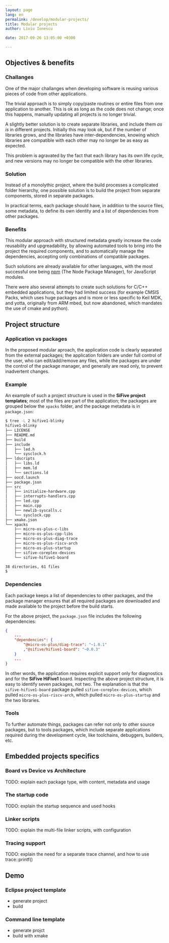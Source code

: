 ```yaml
---
layout: page
lang: en
permalink: /develop/modular-projects/
title: Modular projects
author: Liviu Ionescu

date: 2017-09-26 13:05:00 +0300

---
```


## Objectives & benefits

### Challanges

One of the major challanges when developing software is reusing various pieces of code from other applications.

The trivial approach is to simply copy/paste routines or entire files from one application to another. This is ok as long as the code does not change; once this happens, manually updating all projects is no longer trivial.

A slightly better solution is to create separate libraries, and include them _as is_ in different projects. Initially this may look ok, but if the number of libraries grows, and the libraries have inter-dependencies, knowing which libraries are compatible with each other may no longer be as easy as expected.

This problem is agravated by the fact that each library has its own life cycle, and new versions may no longer be compatible with the other libraries.

### Solution

Instead of a monolythic project, where the build processes a complicated folder hierarchy, one possible solution is to build the project from separate components, stored in separate packages.

In practical terms, each package should have, in addition to the source files, some metadata, to define its own identity and a list of dependencies from other packages.

### Benefits

This modular approach with structured metadata greatly increase the code reusability and upgreadability, by allowing automated tools to bring into the project the required components, and to automatically manage the dependencies, accepting only combinations of compatible packages.

Such solutions are already available for other languages, with the most successful one being [npm](https://www.npmjs.com) (The Node Package Manager), for JavaScript modules.

There were also several attempts to create such solutions for C/C++ embedded applications, but they had limited success (for example CMSIS Packs, which uses huge packages and is more or less specific to Keil MDK, and yotta, originally from ARM mbed, but now abandoned, which mandates the use of cmake and python).

## Project structure

### Application vs packages

In the proposed modular aproach, the application code is clearly separated from the external packages; the application folders are under full control of the user, who can edit/add/remove any files, while the packages are under the control of the package manager, and generally are read only, to prevent inadvertent changes.

### Example 

An example of such a project structure is used in the **SiFive project templates**; most of the files are part of the application; the packages are grouped below the `xpacks` folder, and the package metadata is in `package.json`:

```bash
$ tree -L 2 hifive1-blinky
hifive1-blinky
├── LICENSE
├── README.md
├── build
├── include
│   ├── led.h
│   └── sysclock.h
├── ldscripts
│   ├── libs.ld
│   ├── mem.ld
│   └── sections.ld
├── oocd.launch
├── package.json
├── src
│   ├── initialize-hardware.cpp
│   ├── interrupts-handlers.cpp
│   ├── led.cpp
│   ├── main.cpp
│   ├── newlib-syscalls.c
│   └── sysclock.cpp
├── xmake.json
└── xpacks
    ├── micro-os-plus-c-libs
    ├── micro-os-plus-cpp-libs
    ├── micro-os-plus-diag-trace
    ├── micro-os-plus-riscv-arch
    ├── micro-os-plus-startup
    ├── sifive-coreplex-devices
    └── sifive-hifive1-board

38 directories, 61 files
$ 
```

### Dependencies

Each package keeps a list of dependencies to other packages, and the package manager ensures that all required packages are downloaded and made available to the project before the build starts.

For the above project, the `package.json` file includes the following dependencies:

```json
{
    ...
    "dependencies": {
        "@micro-os-plus/diag-trace": "~1.0.1"
        ,"@sifive/hifive1-board": "~0.0.3"
    }
    ...
}
```

In other words, the application requires explicit support only for diagnostics and for the **SiFive HiFive1** board. Inspecting the above project structure, it is easy to identify seven packages, not two. The explanation is that the `sifive-hifive1-board` package pulled `sifive-coreplex-devices`, which pulled `micro-os-plus-riscv-arch`, which pulled `micro-os-plus-startup` and the two libraries.

### Tools

To further automate things, packages can refer not only to other source packages, but to tools packages, which include separate applications required during the development cycle, like toolchains, debuggers, builders, etc.

## Embedded projects specifics

### Board vs Device vs Architecture

TODO: explain each package type, with content, metadata and usage

### The startup code

TODO: explain the startup sequence and used hooks

### Linker scripts

TODO: explain the multi-file linker scripts, with configuration

### Tracing support

TODO: explain the need for a separate trace channel, and how to use trace::printf()

## Demo

### Eclipse project template

- generate project
- build 

### Command line template

- generate projct
- build with xmake

